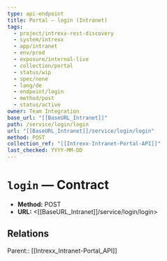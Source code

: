 ```yaml
---
type: api-endpoint
title: Portal — login (Intranet)
tags:
  - project/intrexx-rest-discovery
  - system/intrexx
  - app/intranet
  - env/prod
  - exposure/internal-live
  - collection/portal
  - status/wip
  - spec/none
  - lang/de
  - endpoint/login
  - method/post
  - status/active
owner: Team Integration
base_url: "[[BaseURL_Intranet]]"
path: /service/login/login
url: "[[BaseURL_Intranet]]/service/login/login"
method: POST
collection_ref: "[[Intrexx-Intranet-Portal-API]]"
last_checked: YYYY-MM-DD
---
```


# `login` — Contract
- **Method:** POST
- **URL:** <[[BaseURL_Intranet]]/service/login/login>

## Relations
Parent:: [[Intrexx_Intranet-Portal_API]]
